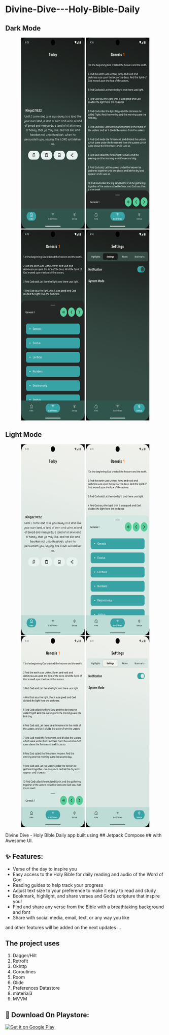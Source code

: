 # Divine-Dive---Holy-Bible-Daily

## Dark Mode ##
<p align="center" >
<img  width="200" height="600" src="https://github.com/Himanshu-381/Divine-Dive---Holy-Bible-Daily/blob/main/Images/Screenshot_1723208166.png"/>
<img  width="200" height="600" src="https://github.com/Himanshu-381/Divine-Dive---Holy-Bible-Daily/blob/main/Images/Screenshot_1723208169.png"/>
<img  width="200" height="600" src="https://github.com/Himanshu-381/Divine-Dive---Holy-Bible-Daily/blob/main/Images/Screenshot_1723208173.png"/>
<img  width="200" height="600" src="https://github.com/Himanshu-381/Divine-Dive---Holy-Bible-Daily/blob/main/Images/Screenshot_1723208176.png"/>
</p>

## Light Mode ##
<p align="center" >
<img  width="200" height="600" src="https://github.com/Himanshu-381/Divine-Dive---Holy-Bible-Daily/blob/main/Images/Screenshot_1723208188.png"/>
<img  width="200" height="600" src="https://github.com/Himanshu-381/Divine-Dive---Holy-Bible-Daily/blob/main/Images/Screenshot_1723208192.png"/>
<img  width="200" height="600" src="https://github.com/Himanshu-381/Divine-Dive---Holy-Bible-Daily/blob/main/Images/Screenshot_1723208194.png"/>
<img  width="200" height="600" src="https://github.com/Himanshu-381/Divine-Dive---Holy-Bible-Daily/blob/main/Images/Screenshot_1723208197.png"/>
</p>

Divine Dive - Holy Bible Daily app built using ## Jetpack Compose ## with Awesome UI.

## :sparkles: Features:

- Verse of the day to inspire you
- Easy access to the Holy Bible for daily reading and audio of the Word of God
- Reading guides to help track your progress
- Adjust text size to your preference to make it easy to read and study
- Bookmark, highlight, and share verses and God’s scripture that inspire you!
- Find and share any verse from the Bible with a breathtaking background and font
- Share with social media, email, text, or any way you like

and other features will be added on the next updates ...

## The project uses
1. Dagger/Hilt
2. Retrofit
3. Okhttp
4. Coroutines
5. Room
6. Glide
7. Preferences Datastore
8. material3
9. MVVM

## :tada: Download On Playstore:

<p align="start">
 <a href='https://play.google.com/store/apps/details?id=com.bibleapp.divine'><img alt='Get it on Google Play' src='https://play.google.com/intl/en_us/badges/static/images/badges/en_badge_web_generic.png'/ width="300px" heigh="100px" ></a>

